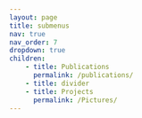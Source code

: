 ```yaml
---
layout: page
title: submenus
nav: true
nav_order: 7
dropdown: true
children:
    - title: Publications
      permalink: /publications/
    - title: divider
    - title: Projects
      permalink: /Pictures/
---
```

